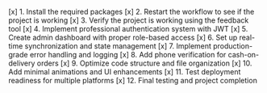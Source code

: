 [x] 1. Install the required packages
[x] 2. Restart the workflow to see if the project is working
[x] 3. Verify the project is working using the feedback tool
[x] 4. Implement professional authentication system with JWT
[x] 5. Create admin dashboard with proper role-based access
[x] 6. Set up real-time synchronization and state management
[x] 7. Implement production-grade error handling and logging
[x] 8. Add phone verification for cash-on-delivery orders
[x] 9. Optimize code structure and file organization
[x] 10. Add minimal animations and UI enhancements
[x] 11. Test deployment readiness for multiple platforms
[x] 12. Final testing and project completion